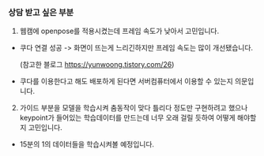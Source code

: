 ### 상담 받고 싶은 부분
1. 웹캠에 openpose를 적용시켰는데 프레임 속도가 낮아서 고민입니다.
  - 쿠다 연결 성공 -> 화면이 뜨는게 느리긴하지만 프레임 속도는 많이 개선됐습니다.

    (참고한 블로그 https://yunwoong.tistory.com/26)
  - 쿠다를 이용한다고 해도 배포하게 된다면 서버컴퓨터에서 이용할 수 있는지 의문입니다.
2. 가이드 부분을 모델을 학습시켜 춤동작이 맞다 틀리다 정도만 구현하려고 했으나 keypoint가 들어있는 학습데이터를 만드는데 너무 오래 걸릴 듯하여 어떻게 해야할지 고민입니다.
  - 15분의 1의 데이터들을 학습시켜볼 예정입니다.
